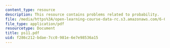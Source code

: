 ```yaml
---
content_type: resource
description: This resource contains problems related to probability.
file: /media/https%3A/open-learning-course-data-rc.s3.amazonaws.com/6-041-probabilistic-systems-analysis-and-applied-probability-spring-2006/f286c212bdae7cc0981e6e7e98536a15_ps11.pdf
file_type: application/pdf
resourcetype: Document
title: ps11.pdf
uid: f286c212-bdae-7cc0-981e-6e7e98536a15
---
```

